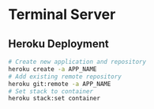 # Terminal Server
## Heroku Deployment
```bash
# Create new application and repository
heroku create -a APP_NAME
# Add existing remote repository
heroku git:remote -a APP_NAME
# Set stack to container
heroku stack:set container
```